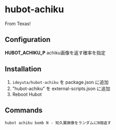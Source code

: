 # hubot-achiku

From Texas!

## Configuration

**HUBOT_ACHIKU_P**
achiku画像を返す確率を指定

## Installation

1. `ideyuta/hubot-achiku` を package.json に追加
2. "hubot-achiku" を external-scripts.json に追加
4. Reboot Hubot

## Commands

```
hubot achiku bomb N - 知久翼画像をランダムにN個返す
```
